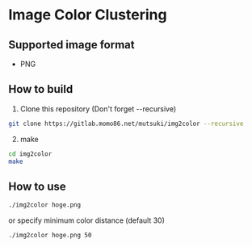 # Image Color Clustering

## Supported image format

- PNG

## How to build

1. Clone this repository (Don't forget --recursive)
```bash
git clone https://gitlab.momo86.net/mutsuki/img2color --recursive
```

2. make
```bash
cd img2color
make
```

## How to use

```bash
./img2color hoge.png
```

or specify minimum color distance (default 30)


```bash
./img2color hoge.png 50
```
